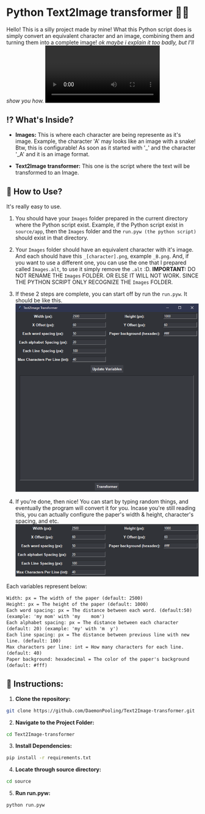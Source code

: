 # Python Text2Image transformer 🧙‍♂️
Hello! This is a silly project made by mine! What this Python script does is simply convert an equivalent character and an image, combining them and turning them into a complete image! *ok maybe i explain it too badly, but I'll show you how.*
![Sorry :(](./assets/VideoThumb.mp4)

## ⁉ What's Inside?
- **Images:** This is where each character are being represente as it's image. Example, the character 'A' may looks like an image with a snake! Btw, this is configurable! As soon as it started with '_' and the character '_A' and it is an image format.

- **Text2Image transformer:** This one is the script where the text will be transformed to an Image. 

## 🚀 How to Use?
It's really easy to use. 

1. You should have your `Images` folder prepared in the current directory where the Python script exist. Example, if the Python script exist in `source/app`, then the `Images` folder and the `run.pyw (the python script)` should exist in that directory.

2. Your `Images` folder should have an equivalent character with it's image. And each should have this `_[character].png`, example `_B.png`. And, if you want to use a different one, you can use the one that I prepared called `Images.alt`, to use it simply remove the `.alt` :D.
**IMPORTANT:** DO NOT RENAME THE `Images` FOLDER. OR ELSE IT WILL NOT WORK. SINCE THE PYTHON SCRIPT ONLY RECOGNIZE THE `Images` FOLDER.

4. If these 2 steps are complete, you can start off by run the `run.pyw`. It should be like this.
![Sorry :(](./assets/Thumb.png)

5. If you're done, then nice! You can start by typing random things, and eventually the program will convert it for you. Incase you're still reading this, you can actually configure the paper's width & height, character's spacing, and etc.
![Sorry :(](./assets/VariablesThumb.png)

Each variables represent below:
```
Width: px = The width of the paper (default: 2500)
Height: px = The height of the paper (default: 1000)
Each word spacing: px = The distance between each word. (default:50) (example: 'my mom' with 'my    mom')
Each alphabet spacing: px = The distance between each character (default: 20) (example: 'my' with 'm  y')
Each line spacing: px = The distance between previous line with new line. (default: 100)
Max characters per line: int = How many characters for each line. (default: 40)
Paper background: hexadecimal = The color of the paper's background (default: #fff)
```

## 📜 Instructions:
1. **Clone the repository:**
```bash
git clone https://github.com/DaemonPooling/Text2Image-transformer.git
```

2. **Navigate to the Project Folder:**
```bash
cd Text2Image-transformer
```

3. **Install Dependencies:**
```bash
pip install -r requirements.txt
```

4. **Locate through source directory:**
```bash
cd source
```

5. **Run run.pyw:**
```bash
python run.pyw
```
